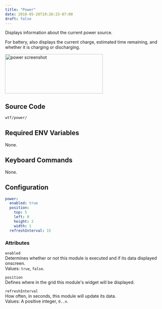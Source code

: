 ```yaml
---
title: "Power"
date: 2018-05-26T19:26:23-07:00
draft: false
---
```


Displays information about the current power source.

For battery, also displays the current charge, estimated time remaining,
and whether it is charging or discharging.

<img src="/imgs/modules/power.png" width="320" height="129" alt="power screenshot" />

## Source Code
```bash
wtf/power/
```

## Required ENV Variables

None.

## Keyboard Commands

None.

## Configuration

```yaml
power:
  enabled: true
  position:
    top: 5
    left: 0
    height: 2
    width: 1
  refreshInterval: 15
```

### Attributes

`enabled` <br />
Determines whether or not this module is executed and if its data displayed onscreen. <br />
Values: `true`, `false`.

`position` <br />
Defines where in the grid this module's widget will be displayed. <br />

`refreshInterval` <br />
How often, in seconds, this module will update its data. <br />
Values: A positive integer, `0..n`.
